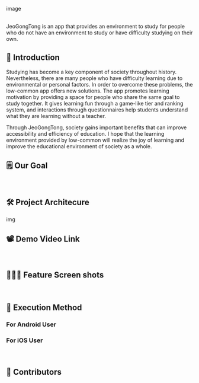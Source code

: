 image

<br/>
JeoGongTong is an app that provides an environment to study for people who do not have an environment to study or have difficulty studying on their own.

## 🐽  Introduction
Studying has become a key component of society throughout history. Nevertheless, there are many people who have difficulty learning due to environmental or personal factors. In order to overcome these problems, the low-common app offers new solutions. The app promotes learning motivation by providing a space for people who share the same goal to study together. It gives learning fun through a game-like tier and ranking system, and interactions through questionnaires help students understand what they are learning without a teacher.<br/>

Through JeoGongTong, society gains important benefits that can improve accessibility and efficiency of education. I hope that the learning environment provided by low-common will realize the joy of learning and improve the educational environment of society as a whole.
<br/>

## 🗒  Our Goal


<br/>

## 🛠  Project Architecure

img

## 📽  Demo Video Link

 
 <br/>

 
 
## 👩🏼‍💻  Feature Screen shots

<br/>

## 📲  Execution Method

###  For Android User


### For iOS User


<br/>

## 👥  Contributors
